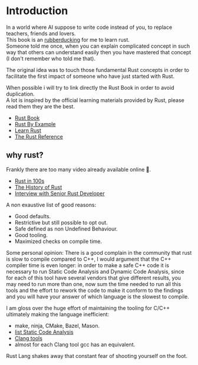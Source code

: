 # Introduction
In a world where AI suppose to write code instead of you, to replace teachers, friends and lovers.  
This book is an [rubberducking](https://en.wikipedia.org/wiki/Rubber_duck_debugging) for me to learn rust.  
Someone told me once, when you can explain complicated concept in such way that others can understand easily
then you have mastered that concept (I don't remember who told me that).

The original idea was to touch those fundamental Rust concepts in order to facilitate the first impact
of someone who have just started with Rust.

When possible i will try to link directly the Rust Book in order to avoid duplication.  
A lot is inspired by the official learning materials provided by Rust, please read them they are the best.  
- [Rust Book](https://rust-book.cs.brown.edu/experiment-intro.html) 
- [Rust By Example](https://doc.rust-lang.org/rust-by-example/) 
- [Learn Rust](https://www.rust-lang.org/learn) 
- [The Rust Reference](https://doc.rust-lang.org/reference/introduction.html) 

## why rust?
Frankly there are too many video already available online 🤯.  
- [Rust in 100s](https://youtu.be/5C_HPTJg5ek?si=polghETkYUJKbShi) 
- [The History of Rust](https://youtu.be/79PSagCD_AY?si=AwGw05OVbq85CZqr) 
- [Interview with Senior Rust Developer](https://www.youtube.com/watch?v=TGfQu0bQTKc) 

A non exaustive list of good reasons:
- Good defaults.
- Restrictive but still possible to opt out.
- Safe defined as non Undefined Behaviour.
- Good tooling.
- Maximized checks on compile time.

Some personal opinion:
There is a good complain in the community that rust is slow to compile compared to C++,
I would argument that the C++ compiler time is even longer: in order to make a safe C++ code it is necessary to run Static Code Analysis
and Dynamic Code Analysis, since for each of this tool have several vendors that give different results, you may need to run more than one,
now sum the time needed to run all this tools and the effort to rework the code to make it conform to the findings and you will have your answer
of which language is the slowest to compile.

I am gloss over the huge effort of maintaining the tooling for C/C++ ultimately making the language inefficient:
- make, ninja, CMake, Bazel, Mason.
- [list Static Code Analysis](https://en.wikipedia.org/wiki/List_of_tools_for_static_code_analysis) 
- [Clang tools](https://clang.llvm.org/docs/index.html) 
- almost for each Clang tool gcc has an equivalent.

Rust Lang shakes away that constant fear of shooting yourself on the foot.
